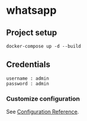 # whatsapp

## Project setup
```
docker-compose up -d --build
```
## Credentials
```
username : admin
password : admin
```

### Customize configuration
See [Configuration Reference](https://cli.vuejs.org/config/).
